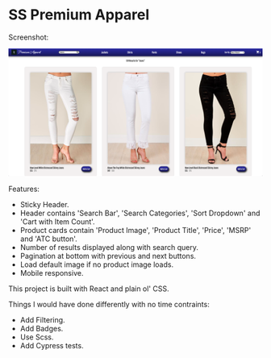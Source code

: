 # SS Premium Apparel

Screenshot:

![header and results](https://github.com/ryan-hill83/SS-Premium-Apparel/blob/main/public/images/screenshot1.png)

Features:

- Sticky Header.
- Header contains 'Search Bar', 'Search Categories', 'Sort Dropdown' and 'Cart with Item Count'.
- Product cards contain 'Product Image', 'Product Title', 'Price', 'MSRP' and 'ATC button'.
- Number of results displayed along with search query.
- Pagination at bottom with previous and next buttons.
- Load default image if no product image loads.
- Mobile responsive.

This project is built with React and plain ol' CSS.

Things I would have done differently with no time contraints:

- Add Filtering.
- Add Badges.
- Use Scss.
- Add Cypress tests.
